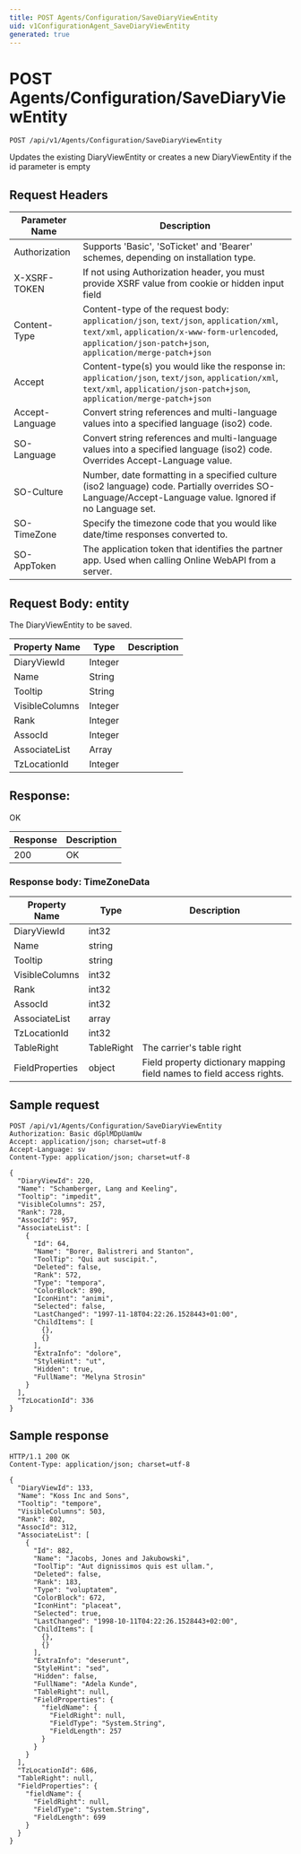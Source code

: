 ```yaml
---
title: POST Agents/Configuration/SaveDiaryViewEntity
uid: v1ConfigurationAgent_SaveDiaryViewEntity
generated: true
---
```


# POST Agents/Configuration/SaveDiaryViewEntity

```http
POST /api/v1/Agents/Configuration/SaveDiaryViewEntity
```

Updates the existing DiaryViewEntity or creates a new DiaryViewEntity if the id parameter is empty








## Request Headers

| Parameter Name | Description |
|----------------|-------------|
| Authorization  | Supports 'Basic', 'SoTicket' and 'Bearer' schemes, depending on installation type. |
| X-XSRF-TOKEN   | If not using Authorization header, you must provide XSRF value from cookie or hidden input field |
| Content-Type | Content-type of the request body: `application/json`, `text/json`, `application/xml`, `text/xml`, `application/x-www-form-urlencoded`, `application/json-patch+json`, `application/merge-patch+json` |
| Accept         | Content-type(s) you would like the response in: `application/json`, `text/json`, `application/xml`, `text/xml`, `application/json-patch+json`, `application/merge-patch+json` |
| Accept-Language | Convert string references and multi-language values into a specified language (iso2) code. |
| SO-Language | Convert string references and multi-language values into a specified language (iso2) code. Overrides Accept-Language value. |
| SO-Culture | Number, date formatting in a specified culture (iso2 language) code. Partially overrides SO-Language/Accept-Language value. Ignored if no Language set. |
| SO-TimeZone | Specify the timezone code that you would like date/time responses converted to. |
| SO-AppToken | The application token that identifies the partner app. Used when calling Online WebAPI from a server. |

## Request Body: entity 

The DiaryViewEntity to be saved. 

| Property Name | Type |  Description |
|----------------|------|--------------|
| DiaryViewId | Integer |  |
| Name | String |  |
| Tooltip | String |  |
| VisibleColumns | Integer |  |
| Rank | Integer |  |
| AssocId | Integer |  |
| AssociateList | Array |  |
| TzLocationId | Integer |  |

## Response:

OK

| Response | Description |
|----------------|-------------|
| 200 | OK |

### Response body: TimeZoneData

| Property Name | Type |  Description |
|----------------|------|--------------|
| DiaryViewId | int32 |  |
| Name | string |  |
| Tooltip | string |  |
| VisibleColumns | int32 |  |
| Rank | int32 |  |
| AssocId | int32 |  |
| AssociateList | array |  |
| TzLocationId | int32 |  |
| TableRight | TableRight | The carrier's table right |
| FieldProperties | object | Field property dictionary mapping field names to field access rights. |

## Sample request

```http!
POST /api/v1/Agents/Configuration/SaveDiaryViewEntity
Authorization: Basic dGplMDpUamUw
Accept: application/json; charset=utf-8
Accept-Language: sv
Content-Type: application/json; charset=utf-8

{
  "DiaryViewId": 220,
  "Name": "Schamberger, Lang and Keeling",
  "Tooltip": "impedit",
  "VisibleColumns": 257,
  "Rank": 728,
  "AssocId": 957,
  "AssociateList": [
    {
      "Id": 64,
      "Name": "Borer, Balistreri and Stanton",
      "ToolTip": "Qui aut suscipit.",
      "Deleted": false,
      "Rank": 572,
      "Type": "tempora",
      "ColorBlock": 890,
      "IconHint": "animi",
      "Selected": false,
      "LastChanged": "1997-11-18T04:22:26.1528443+01:00",
      "ChildItems": [
        {},
        {}
      ],
      "ExtraInfo": "dolore",
      "StyleHint": "ut",
      "Hidden": true,
      "FullName": "Melyna Strosin"
    }
  ],
  "TzLocationId": 336
}
```

## Sample response

```http_
HTTP/1.1 200 OK
Content-Type: application/json; charset=utf-8

{
  "DiaryViewId": 133,
  "Name": "Koss Inc and Sons",
  "Tooltip": "tempore",
  "VisibleColumns": 503,
  "Rank": 802,
  "AssocId": 312,
  "AssociateList": [
    {
      "Id": 882,
      "Name": "Jacobs, Jones and Jakubowski",
      "ToolTip": "Aut dignissimos quis est ullam.",
      "Deleted": false,
      "Rank": 183,
      "Type": "voluptatem",
      "ColorBlock": 672,
      "IconHint": "placeat",
      "Selected": true,
      "LastChanged": "1998-10-11T04:22:26.1528443+02:00",
      "ChildItems": [
        {},
        {}
      ],
      "ExtraInfo": "deserunt",
      "StyleHint": "sed",
      "Hidden": false,
      "FullName": "Adela Kunde",
      "TableRight": null,
      "FieldProperties": {
        "fieldName": {
          "FieldRight": null,
          "FieldType": "System.String",
          "FieldLength": 257
        }
      }
    }
  ],
  "TzLocationId": 686,
  "TableRight": null,
  "FieldProperties": {
    "fieldName": {
      "FieldRight": null,
      "FieldType": "System.String",
      "FieldLength": 699
    }
  }
}
```